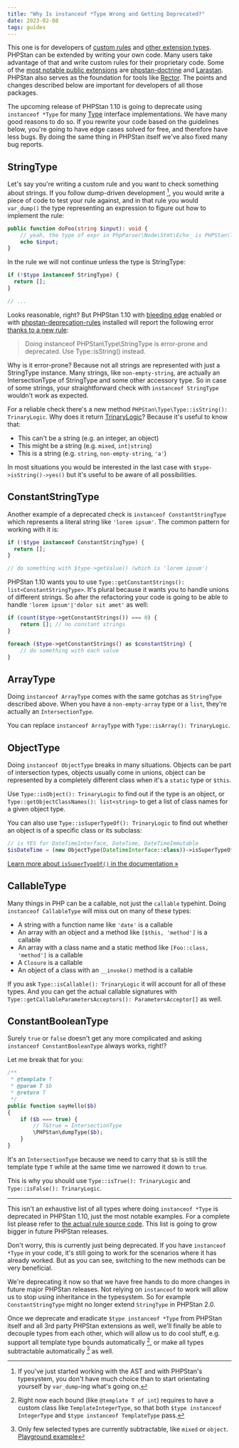 ```yaml
---
title: "Why Is instanceof *Type Wrong and Getting Deprecated?"
date: 2023-02-08
tags: guides
---
```


This one is for developers of [custom rules](/developing-extensions/rules) and [other extension types](/developing-extensions/extension-types). PHPStan can be extended by writing your own code. Many users take advantage of that and write custom rules for their proprietary code. Some of the [most notable public extensions](/user-guide/extension-library) are [phpstan-doctrine](https://github.com/phpstan/phpstan-doctrine) and [Larastan](https://github.com/nunomaduro/larastan). PHPStan also serves as the foundation for tools like [Rector](https://github.com/rectorphp/rector). The points and changes described below are important for developers of all those packages.

The upcoming release of PHPStan 1.10 is going to deprecate using `instanceof *Type` for many [Type](/developing-extensions/type-system) interface implementations. We have many good reasons to do so. If you rewrite your code based on the guidelines below, you're going to have edge cases solved for free, and therefore have less bugs. By doing the same thing in PHPStan itself we've also fixed many bug reports.


StringType
-------------------

Let's say you're writing a custom rule and you want to check something about strings. If you follow dump-driven development [^ddd], you would write a piece of code to test your rule against, and in that rule you would `var_dump()` the type representing an expression to figure out how to implement the rule:

[^ddd]: If you've just started working with the AST and with PHPStan's typesystem, you don't have much choice than to start orientating yourself by `var_dump`-ing what's going on.

```php
public function doFoo(string $input): void {
    // yeah, the type of expr in PhpParser\Node\Stmt\Echo_ is PHPStan\Type\StringType
    echo $input;
}
```

In the rule we will not continue unless the type is StringType:

```php
if (!$type instanceof StringType) {
  return [];
}

// ...
```

Looks reasonable, right? But PHPStan 1.10 with [bleeding edge](/blog/what-is-bleeding-edge) enabled or with [phpstan-deprecation-rules](https://github.com/phpstan/phpstan-deprecation-rules) installed will report the following error [thanks to a new rule](https://github.com/phpstan/phpstan-src/blob/1.10.x/src/Rules/Api/ApiInstanceofTypeRule.php):

> Doing instanceof PHPStan\Type\StringType is error-prone and deprecated. Use Type::isString() instead.

Why is it error-prone? Because not all strings are represented with just a StringType instance. Many strings, like `non-empty-string`, are actually an IntersectionType of StringType and some other accessory type. So in case of some strings, your straightforward check with `instanceof StringType` wouldn't work as expected.

For a reliable check there's a new method `PHPStan\Type\Type::isString(): TrinaryLogic`. Why does it return [TrinaryLogic](/developing-extensions/trinary-logic)? Because it's useful to know that:

* This can't be a string (e.g. an integer, an object)
* This might be a string (e.g. `mixed`, `int|string`)
* This is a string (e.g. `string`, `non-empty-string`, `'a'`)

In most situations you would be interested in the last case with `$type->isString()->yes()` but it's useful to be aware of all possibilities.


ConstantStringType
------------------

Another example of a deprecated check is `instanceof ConstantStringType` which represents a literal string like `'lorem ipsum'`. The common pattern for working with it is:

```php
if (!$type instanceof ConstantStringType) {
  return [];
}

// do something with $type->getValue() (which is 'lorem ipsum')
```

PHPStan 1.10 wants you to use `Type::getConstantStrings(): list<ConstantStringType>`. It's plural because it wants you to handle unions of different strings. So after the refactoring your code is going to be able to handle `'lorem ipsum'|'dolor sit amet'` as well:

```php
if (count($type->getConstantStrings()) === 0) {
    return []; // no constant strings
}

foreach ($type->getConstantStrings() as $constantString) {
    // do something with each value
}
```


ArrayType
------------------

Doing `instanceof ArrayType` comes with the same gotchas as `StringType` described above. When you have a `non-empty-array` type or a `list`, they're actually an `IntersectionType`.

You can replace `instanceof ArrayType` with `Type::isArray(): TrinaryLogic`.


ObjectType
------------------

Doing `instanceof ObjectType` breaks in many situations. Objects can be part of intersection types, objects usually come in unions, object can be represented by a completely different class when it's a `static` type or `$this`.

Use `Type::isObject(): TrinaryLogic` to find out if the type is an object, or `Type::getObjectClassNames(): list<string>` to get a list of class names for a given object type.

You can also use `Type::isSuperTypeOf(): TrinaryLogic` to find out whether an object is of a specific class or its subclass:

```php
// is YES for DateTimeInterface, DateTime, DateTimeImmutable
$isDateTime = (new ObjectType(DateTimeInterface::class))->isSuperTypeOf($type);
```

[Learn more about `isSuperTypeOf()` in the documentation »](/developing-extensions/type-system#querying-a-specific-type)


CallableType
--------------------

Many things in PHP can be a callable, not just the `callable` typehint. Doing `instanceof CallableType` will miss out on many of these types:

* A string with a function name like `'date'` is a callable
* An array with an object and a method like `[$this, 'method']` is a callable
* An array with a class name and a static method like `[Foo::class, 'method']` is a callable
* A `Closure` is a callable
* An object of a class with an `__invoke()` method is a callable

If you ask `Type::isCallable(): TrinaryLogic` it will account for all of these types. And you can get the actual callable signatures with `Type::getCallableParametersAcceptors(): ParametersAcceptor[]` as well.

ConstantBooleanType
--------------------

Surely `true` or `false` doesn't get any more complicated and asking `instanceof ConstantBooleanType` always works, right!?

Let me break that for you:

```php
/**
 * @template T
 * @param T $b
 * @return T
 */
public function sayHello($b)
{
    if ($b === true) {
        // T&true = IntersectionType
        \PHPStan\dumpType($b);
    }
}
```

It's an `IntersectionType` because we need to carry that `$b` is still the template type `T` while at the same time we narrowed it down to `true`.

This is why you should use `Type::isTrue(): TrinaryLogic` and `Type::isFalse(): TrinaryLogic`.

-----------------------------

This isn't an exhaustive list of all types where doing `instanceof *Type` is deprecated in PHPStan 1.10, just the most notable examples. For a complete list please refer to [the actual rule source code](https://github.com/phpstan/phpstan-src/blob/1.10.x/src/Rules/Api/ApiInstanceofTypeRule.php). This list is going to grow bigger in future PHPStan releases.

Don't worry, this is currently just being deprecated. If you have `instanceof *Type` in your code, it's still going to work for the scenarios where it has already worked. But as you can see, switching to the new methods can be very beneficial.

We're deprecating it now so that we have free hands to do more changes in future major PHPStan releases. Not relying on `instanceof` to work will allow us to stop using inheritance in the typesystem. So for example `ConstantStringType` might no longer extend `StringType` in PHPStan 2.0.

Once we deprecate and eradicate `$type instanceof *Type` from PHPStan itself and all 3rd party PHPStan extensions as well, we'll finally be able to decouple types from each other, which will allow us to do cool stuff, e.g. support all template type bounds automatically [^templateTypes], or make all types subtractable automatically [^subtractable] as well.

[^templateTypes]: Right now each bound (like `@template T of int`) requires to have a custom class like `TemplateIntegerType`, so that both `$type instanceof IntegerType` and `$type instanceof TemplateType` pass.

[^subtractable]: Only few selected types are currently subtractable, like `mixed` or `object`. [Playground example](https://phpstan.org/r/6a8c7fbb-9d55-41dd-8913-60ff3aa37f1f)
